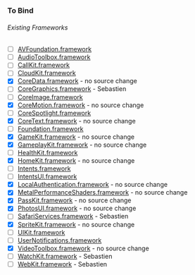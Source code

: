 ### To Bind

###### Existing Frameworks
- [ ] [AVFoundation.framework](https://github.com/xamarin/xamarin-macios/wiki/AVFoundation-iOS-Beta4)
- [ ] [AudioToolbox.framework](https://github.com/xamarin/xamarin-macios/wiki/AudioToolbox-iOS-Beta4)
- [ ] [CallKit.framework](https://github.com/xamarin/xamarin-macios/wiki/CallKit-iOS-Beta4)
- [ ] [CloudKit.framework](https://github.com/xamarin/xamarin-macios/wiki/CloudKit-iOS-Beta4)
- [X] [CoreData.framework](https://github.com/xamarin/xamarin-macios/wiki/CoreData-iOS-Beta4) - no source change
- [ ] [CoreGraphics.framework](https://github.com/xamarin/xamarin-macios/wiki/CoreGraphics-iOS-Beta4) - Sebastien
- [ ] [CoreImage.framework](https://github.com/xamarin/xamarin-macios/wiki/CoreImage-iOS-Beta4)
- [X] [CoreMotion.framework](https://github.com/xamarin/xamarin-macios/wiki/CoreMotion-iOS-Beta4) - no source change
- [ ] [CoreSpotlight.framework](https://github.com/xamarin/xamarin-macios/wiki/CoreSpotlight-iOS-Beta4)
- [X] [CoreText.framework](https://github.com/xamarin/xamarin-macios/wiki/CoreText-iOS-Beta4) - no source change
- [ ] [Foundation.framework](https://github.com/xamarin/xamarin-macios/wiki/Foundation-iOS-Beta4)
- [X] [GameKit.framework](https://github.com/xamarin/xamarin-macios/wiki/GameKit-iOS-Beta4) - no source change
- [X] [GameplayKit.framework](https://github.com/xamarin/xamarin-macios/wiki/GameplayKit-iOS-Beta4) - no source change
- [ ] [HealthKit.framework](https://github.com/xamarin/xamarin-macios/wiki/HealthKit-iOS-Beta4)
- [X] [HomeKit.framework](https://github.com/xamarin/xamarin-macios/wiki/HomeKit-iOS-Beta4) - no source change
- [ ] [Intents.framework](https://github.com/xamarin/xamarin-macios/wiki/Intents-iOS-Beta4)
- [ ] [IntentsUI.framework](https://github.com/xamarin/xamarin-macios/wiki/IntentsUI-iOS-Beta4)
- [X] [LocalAuthentication.framework](https://github.com/xamarin/xamarin-macios/wiki/LocalAuthentication-iOS-Beta4) - no source change
- [X] [MetalPerformanceShaders.framework](https://github.com/xamarin/xamarin-macios/wiki/MetalPerformanceShaders-iOS-Beta4) - no source change
- [X] [PassKit.framework](https://github.com/xamarin/xamarin-macios/wiki/PassKit-iOS-Beta4) - no source change
- [X] [PhotosUI.framework](https://github.com/xamarin/xamarin-macios/wiki/PhotosUI-iOS-Beta4) - no source change
- [ ] [SafariServices.framework](https://github.com/xamarin/xamarin-macios/wiki/SafariServices-iOS-Beta4) - Sebastien
- [X] [SpriteKit.framework](https://github.com/xamarin/xamarin-macios/wiki/SpriteKit-iOS-Beta4) - no source change
- [ ] [UIKit.framework](https://github.com/xamarin/xamarin-macios/wiki/UIKit-iOS-Beta4)
- [ ] [UserNotifications.framework](https://github.com/xamarin/xamarin-macios/wiki/UserNotifications-iOS-Beta4)
- [X] [VideoToolbox.framework](https://github.com/xamarin/xamarin-macios/wiki/VideoToolbox-iOS-Beta4) - no source change
- [ ] [WatchKit.framework](https://github.com/xamarin/xamarin-macios/wiki/WatchKit-iOS-Beta4) - Sebastien
- [ ] [WebKit.framework](https://github.com/xamarin/xamarin-macios/wiki/WebKit-iOS-Beta4) - Sebastien
